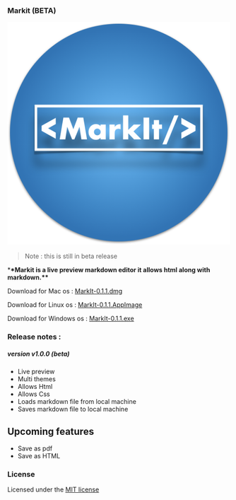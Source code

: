 ### Markit (BETA)

![Logo](logo.png)

> Note : this is still in beta release

\***\*Markit is a live preview markdown editor it allows html along with markdown.\*\***

Download for Mac os : [MarkIt-0.1.1.dmg](https://github.com/saketh-kowtha/markit/releases/download/v0.1.1/MarkIt-0.1.1.dmg)

Download for Linux os : [MarkIt-0.1.1.AppImage](https://github.com/saketh-kowtha/markit/releases/download/v0.1.1/MarkIt-0.1.1.AppImage)

Download for Windows os : [MarkIt-0.1.1.exe](https://github.com/saketh-kowtha/markit/releases/download/v0.1.1/MarkIt-Setup-0.1.1.exe)

### Release notes :

##### version v1.0.0 (beta)

- Live preview
- Multi themes
- Allows Html
- Allows Css
- Loads markdown file from local machine
- Saves markdown file to local machine

## Upcoming features

- Save as pdf
- Save as HTML

### License

Licensed under the [MIT license](LICENSE)
